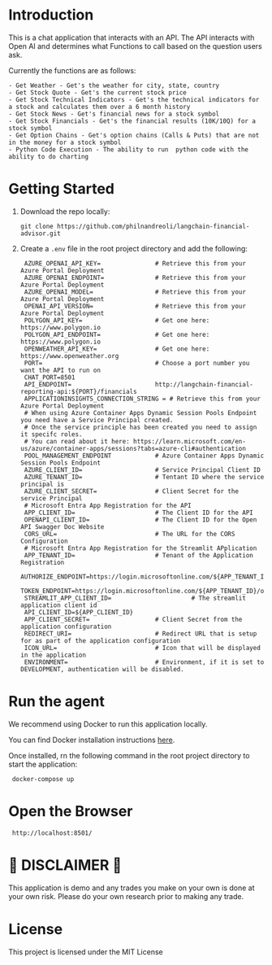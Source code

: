 # Introduction
This is a chat application that interacts with an API.  The API interacts with Open AI and determines what Functions to call based on the question users ask.   

Currently the functions are as follows:
   
   ```
   - Get Weather - Get's the weather for city, state, country
   - Get Stock Quote - Get's the current stock price
   - Get Stock Technical Indicators - Get's the technical indicators for a stock and calculates them over a 6 month history
   - Get Stock News - Get's financial news for a stock symbol
   - Get Stock Financials - Get's the financial results (10K/10Q) for a stock symbol
   - Get Option Chains - Get's option chains (Calls & Puts) that are not in the money for a stock symbol
   - Python Code Execution - The ability to run  python code with the ability to do charting
   ```

# Getting Started
1. Download the repo locally:
    ```
    git clone https://github.com/philnandreoli/langchain-financial-advisor.git
    ```

2. Create a `.env` file in the root project directory and add the following:

   ```
    AZURE_OPENAI_API_KEY=               # Retrieve this from your Azure Portal Deployment
    AZURE_OPENAI_ENDPOINT=              # Retrieve this from your Azure Portal Deployment
    AZURE_OPENAI_MODEL=                 # Retrieve this from your Azure Portal Deployment
    OPENAI_API_VERSION=                 # Retrieve this from your Azure Portal Deployment
    POLYGON_API_KEY=                    # Get one here: https://www.polygon.io
    POLYGON_API_ENDPOINT=               # Get one here: https://www.polygon.io
    OPENWEATHER_API_KEY=                # Get one here: https://www.openweather.org
    PORT=                               # Choose a port number you want the API to run on
    CHAT_PORT=8501
    API_ENDPOINT=                       http://langchain-financial-reporting-api:${PORT}/financials
    APPLICATIONINSIGHTS_CONNECTION_STRING = # Retrieve this from your Azure Portal Deployment
    # When using Azure Container Apps Dynamic Session Pools Endpoint you need have a Service Principal created. 
    # Once the service principle has been created you need to assign it specifc roles. 
    # You can read about it here: https://learn.microsoft.com/en-us/azure/container-apps/sessions?tabs=azure-cli#authentication
    POOL_MANAGEMENT_ENDPOINT            # Azure Container Apps Dynamic Session Pools Endpoint
    AZURE_CLIENT_ID=                    # Service Principal Client ID
    AZURE_TENANT_ID=                    # Tentant ID where the service principal is
    AZURE_CLIENT_SECRET=                # Client Secret for the service Principal
    # Microsoft Entra App Registration for the API
    APP_CLIENT_ID=                      # The Client ID for the API
    OPENAPI_CLIENT_ID=                  # The Client ID for the Open API Swagger Doc Website
    CORS_URL=                           # The URL for the CORS Configuration
    # Microsoft Entra App Registration for the Streamlit APplication
    APP_TENANT_ID=                      # Tenant of the Application Registration
    AUTHORIZE_ENDPOINT=https://login.microsoftonline.com/${APP_TENANT_ID}/oauth2/v2.0/authorize
    TOKEN_ENDPOINT=https://login.microsoftonline.com/${APP_TENANT_ID}/oauth2/v2.0/token
    STREAMLIT_APP_CLIENT_ID=                      # The streamlit application client id
    API_CLIENT_ID=${APP_CLIENT_ID}
    APP_CLIENT_SECRET=                  # Client Secret from the application configuration
    REDIRECT_URI=                       # Redirect URL that is setup for as part of the application configuration
    ICON_URL=                           # Icon that will be displayed in the application
    ENVIRONMENT=                        # Environment, if it is set to DEVELOPMENT, authentication will be disabled. 
   ```

# Run the agent
We recommend using Docker to run this application locally.   

You can find Docker installation instructions [here][1].

Once installed, rn the following command in the root project directory to start the application: 
   ```
    docker-compose up 
   ```

# Open the Browser
   ```
    http://localhost:8501/
   ```

# 🛑 DISCLAIMER 🛑
This application is demo and any trades you make on your own is done at your own risk.  Please do your own research prior to making any trade. 

# License
This project is licensed under the MIT License


[1]:<https://docs.docker.com/get-docker/>
[2]:<https://www.polygon.io>
[3]:<https://www.openweather.org>
[4]:<https://learn.microsoft.com/en-us/azure/container-apps/sessions?tabs=azure-cli#authentication>